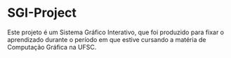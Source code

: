 SGI-Project
===========

Este projeto é um Sistema Gráfico Interativo, que foi produzido para fixar o aprendizado durante o 
período em que estive cursando a matéria de Computação Gráfica na UFSC.
